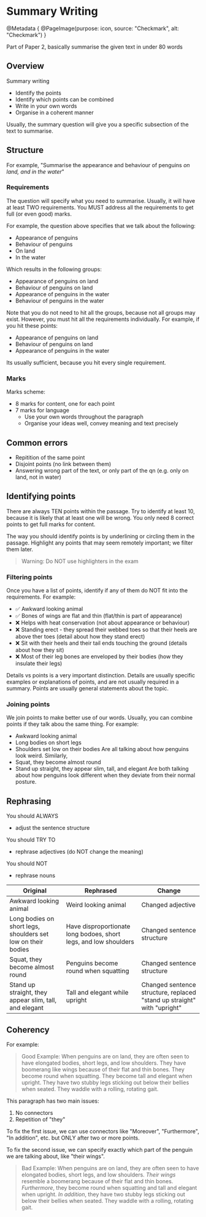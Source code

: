 # Summary Writing
@Metadata {
    @PageImage(purpose: icon, source: "Checkmark", alt: "Checkmark")
}

Part of Paper 2, basically summarise the given text in under 80 words

## Overview

Summary writing 
- Identify the points
- Identify which points can be combined
- Write in your own words
- Organise in a coherent manner

Usually, the summary question will give you a specific subsection of the text to summarise.

## Structure

For example, "Summarise the appearance and behaviour of penguins _on land, and in the water_"

### Requirements

The question will specify what you need to summarise. Usually, it will have at least TWO requirements.
You MUST address all the requirements to get full (or even good) marks.

For example, the question above specifies that we talk about the following:
- Appearance of penguins
- Behaviour of penguins
- On land
- In the water

Which results in the following groups:
- Appearance of penguins on land
- Behaviour of penguins on land
- Appearance of penguins in the water
- Behaviour of penguins in the water

Note that you do not need to hit all the groups, because not all groups may exist. However, you must 
hit all the requirements individually. For example, if you hit these points:
- Appearance of penguins on land
- Behaviour of penguins on land
- Appearance of penguins in the water

Its usually sufficient, because you hit every single requirement.

### Marks

Marks scheme:
- 8 marks for content, one for each point
- 7 marks for language
    - Use your own words throughout the paragraph
    - Organise your ideas well, convey meaning and text precisely

## Common errors

- Repitition of the same point
- Disjoint points (no link between them)
- Answering wrong part of the text, or only part of the qn (e.g. only on land, not in water)

## Identifying points

There are always TEN points within the passage. Try to identify at least 10, because it is likely
that at least one will be wrong. You only need 8 correct points to get full marks for content.

The way you should identify points is by underlining or circling them in the passage. Highlight
any points that may seem remotely important; we filter them later.

> Warning: Do NOT use highlighters in the exam

### Filtering points

Once you have a list of points, identify if any of them do NOT fit into the requirements. For example:
- ✅ Awkward looking animal
- ✅ Bones of wings are flat and thin (flat/thin is part of appearance)
- ❌ Helps with heat conservation (not about appearance or behaviour)
- ❌ Standing erect - they spread their webbed toes so that their heels are above ther toes (detail about 
how they stand erect)
- ❌ Sit with their heels and their tail ends touching the ground (details about how they sit)
- ❌ Most of their leg bones are enveloped by their bodies (how they insulate their legs)

Details vs points is a very important distinction. Details are usually specific examples or explanations
of points, and are not usually required in a summary. Points are usually general statements about the
topic.

### Joining points

We join points to make better use of our words. Usually, you can combine points if they talk abou the
same thing. For example:
- Awkward looking animal
- Long bodies on short legs
- Shoulders set low on their bodies
Are all talking about how penguins look weird. Similarly,
- Squat, they become almost round
- Stand up straight, they appear slim, tall, and elegant
Are both talking about how penguins look different when they deviate from their normal posture.

## Rephrasing

You should ALWAYS 
- adjust the sentence structure

You should TRY TO
- rephrase adjectives (do NOT change the meaning)

You should NOT
- rephrase nouns

| Original | Rephrased | Change |
|----------|-----------|--------|
| Awkward looking animal | Weird looking animal | Changed adjective |
| Long bodies on short legs, shoulders set low on their bodies | Have disproportionate long bodoes, short legs, and low shoulders | Changed sentence structure |
| Squat, they become almost round | Penguins become round when squatting | Changed sentence structure |
| Stand up straight, they appear slim, tall, and elegant | Tall and elegant while upright | Changed sentence structure, replaced "stand up straight" with "upright" |

## Coherency

For example:

> Good Example: When penguins are on land, they are often seen to have elongated bodies, short legs, and low shoulders.
They have boomerang like wings because of their flat and thin bones. They become round when squatting. They become
tall and elegant when upright. They have two stubby legs sticking out below their bellies when seated. They waddle
with a rolling, rotating gait.

This paragraph has two main issues:
1. No connectors
2. Repetition of "they"

To fix the first issue, we can use connectors like "Moreover", "Furthermore", "In addition", etc. but ONLY after two
or more points.

To fix the second issue, we can specify exactly which part of the penguin we are talking about, like "their wings".

> Bad Example: When penguins are on land, they are often seen to have elongated bodies, short legs, and low shoulders.
*Their wings* resemble a boomerang because of their flat and thin bones. *Furthermore*, they become round when
squatting and tall and elegant when upright. *In addition*, they have two stubby legs sticking out below their bellies
when seated. They waddle with a rolling, rotating gait.
